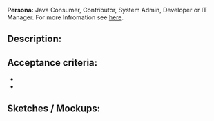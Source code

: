 **Persona:** Java Consumer, Contributor, System Admin, Developer or IT Manager. For more Infromation see [here](https://miro.com/app/board/o9J_lS-P2Qs=/).

## Description:


## Acceptance criteria:
- 
- 

## Sketches / Mockups:
